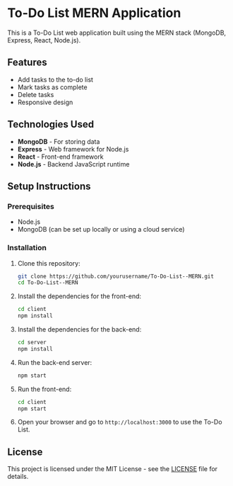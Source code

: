 # To-Do List MERN Application

This is a To-Do List web application built using the MERN stack (MongoDB, Express, React, Node.js).

## Features
- Add tasks to the to-do list
- Mark tasks as complete
- Delete tasks
- Responsive design

## Technologies Used
- **MongoDB** - For storing data
- **Express** - Web framework for Node.js
- **React** - Front-end framework
- **Node.js** - Backend JavaScript runtime

## Setup Instructions

### Prerequisites
- Node.js
- MongoDB (can be set up locally or using a cloud service)

### Installation

1. Clone this repository:
    ```bash
    git clone https://github.com/yourusername/To-Do-List--MERN.git
    cd To-Do-List--MERN
    ```

2. Install the dependencies for the front-end:
    ```bash
    cd client
    npm install
    ```

3. Install the dependencies for the back-end:
    ```bash
    cd server
    npm install
    ```

4. Run the back-end server:
    ```bash
    npm start
    ```

5. Run the front-end:
    ```bash
    cd client
    npm start
    ```

6. Open your browser and go to `http://localhost:3000` to use the To-Do List.

## License

This project is licensed under the MIT License - see the [LICENSE](LICENSE) file for details.
